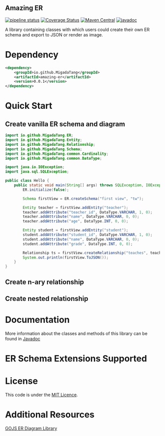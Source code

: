 Amazing ER
------

[![pipeline status](https://gitlab.doc.ic.ac.uk/g226002120/AmazingProject/badges/master/pipeline.svg)](https://gitlab.doc.ic.ac.uk/g226002120/AmazingProject/commits/master)
[![Coverage Status](https://gitlab.doc.ic.ac.uk/g226002120/AmazingProject/badges/master/coverage.svg)](https://gitlab.doc.ic.ac.uk/g226002120/AmazingProject/)
[![Maven Central](https://maven-badges.herokuapp.com/maven-central/io.github.MigadaTang/amazing-er/badge.svg?style=plastic)](https://maven-badges.herokuapp.com/maven-central/io.github.MigadaTang/amazing-er)
[![javadoc](https://javadoc.io/badge2/io.github.MigadaTang/amazing-er/javadoc.svg)](https://javadoc.io/doc/io.github.MigadaTang/amazing-er/)

A library containing classes with which users could create their own ER schema and export to JSON or render as image.

# Dependency

```xml 
<dependency>
    <groupId>io.github.MigadaTang</groupId>
    <artifactId>amazing-er</artifactId>
    <version>0.0.1</version>
</dependency>
```

# Quick Start

## Create vanilla ER schema and diagram

```java
import io.github.MigadaTang.ER;
import io.github.MigadaTang.Entity;
import io.github.MigadaTang.Relationship;
import io.github.MigadaTang.Schema;
import io.github.MigadaTang.common.Cardinality;
import io.github.MigadaTang.common.DataType;

import java.io.IOException;
import java.sql.SQLException;

public class Hello {
    public static void main(String[] args) throws SQLException, IOException {
        ER.initialize(false);

        Schema firstView = ER.createSchema("first view", "tw");

        Entity teacher = firstView.addEntity("teacher");
        teacher.addAttribute("teacher_id", DataType.VARCHAR, 1, 0);
        teacher.addAttribute("name", DataType.VARCHAR, 0, 0);
        teacher.addAttribute("age", DataType.INT, 0, 0);

        Entity student = firstView.addEntity("student");
        student.addAttribute("student_id", DataType.VARCHAR, 1, 0);
        student.addAttribute("name", DataType.VARCHAR, 0, 0);
        student.addAttribute("grade", DataType.INT, 0, 0);

        Relationship ts = firstView.createRelationship("teaches", teacher, student, Cardinality.OneToMany);
        System.out.println(firstView.ToJSON());
    }
}
```

## Create n-ary relationship

## Create nested relationship

# Documentation

More information about the classes and methods of this library can be found
in [Javadoc](https://www.javadoc.io/doc/io.github.MigadaTang/amazing-er/latest/index.html)

# ER Schema Extensions Supported

# License

This code is under the [MIT Licence](https://choosealicense.com/licenses/mit/).

# Additional Resources

[GOJS ER Diagram Library](https://gojs.net/latest/samples/entityRelationship.html)